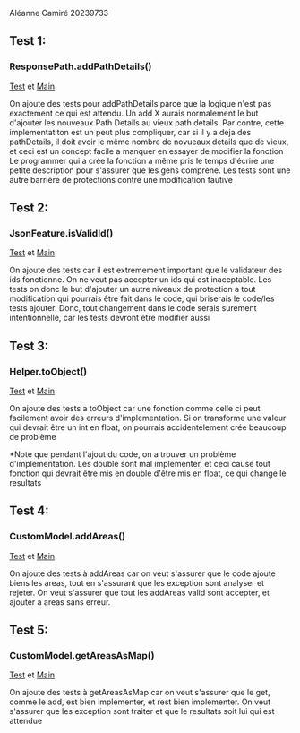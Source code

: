 Aléanne Camiré 20239733



## Test 1:
### ResponsePath.addPathDetails()

[Test](./web-api/src/test/java/com/graphhopper/ResponsePathTest.java) et 
[Main](./web-api/src/main/java/com/graphhopper/ResponsePath.java)

On ajoute des tests pour addPathDetails parce que la logique n'est pas exactement ce qui est attendu. Un add X aurais normalement le but d'ajouter les nouveaux Path Details au vieux path details. 
Par contre, cette implementatiton est un peut plus compliquer, car si il y a deja des pathDetails, il doit avoir le même nombre de novueaux details que de vieux, et ceci est un concept facile a manquer en essayer de modifier la fonction
Le programmer qui a crée la fonction a même pris le temps d'écrire une petite description pour s'assurer que les gens comprene. Les tests sont une autre barrière de protections contre une modification fautive

## Test 2:
### JsonFeature.isValidId()

[Test](./web-api/src/test/java/com/graphhopper/util/JsonFeatureTest.java) et
[Main](./web-api/src/main/java/com/graphhopper/util/JsonFeature.java)

On ajoute des tests car il est extremement important que le validateur des ids fonctionne. On ne veut pas accepter un ids qui est inaceptable.
Les tests on donc le but d'ajouter un autre niveaux de protection a tout modification qui pourrais être fait dans le code, qui briserais le code/les tests ajouter.
Donc, tout changement dans le code serais surement intentionnelle, car les tests devront être modifier aussi

## Test 3:
### Helper.toObject()

[Test](./web-api/src/test/java/com/graphhopper/util/HelperTest.java) et
[Main](./web-api/src/main/java/com/graphhopper/util/Helper.java)

On ajoute des tests a toObject car une fonction comme celle ci peut facilement avoir des erreurs d'implementation. Si on transforme une valeur qui devrait être un int en float, on pourrais accidentelement crée beaucoup de problème

*Note que pendant l'ajout du code, on a trouver un problème d'implementation. Les double sont mal implementer, et ceci cause tout fonction qui devrait être mis en double d'être mis en float, ce qui change le resultats

## Test 4:
### CustomModel.addAreas()
[Test](./web-api/src/test/java/com/graphhopper/util/CustomModelTest.java) et
[Main](./web-api/src/main/java/com/graphhopper/util/CustomModel.java)

On ajoute des tests à addAreas car on veut s'assurer que le code ajoute biens les areas, tout en s'assurant que les exception sont analyser et rejeter.
On veut s'assurer que tout les addAreas valid sont accepter, et ajouter a areas sans erreur.

## Test 5:
### CustomModel.getAreasAsMap()
[Test](./web-api/src/test/java/com/graphhopper/util/CustomModelTest.java) et
[Main](./web-api/src/main/java/com/graphhopper/util/CustomModel.java)

On ajoute des tests à getAreasAsMap car on veut s'assurer que le get, comme le add, est bien implementer, et rest bien implementer. 
On veut s'assurer que les exception sont traiter et que le resultats soit lui qui est attendue




